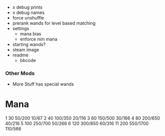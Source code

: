 - x debug prints
- x debug names
- force unshuffle
- prerank wands for level based matching
- settings
  - mana bias
  - enforce min mana
- starting wands?
- steam image
- readme
  - bbcode

### Other Mods
- More Stuff has special wands

# Mana

1 30 50/200 10/67
2 40 100/350 20/116
3 60 150/500 30/166
4 80 200/650 40/216
5 100 250/700 50/266
6 120 300/850 60/316
11 200 550/1700 110/566

